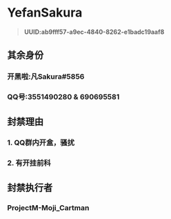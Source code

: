 # YefanSakura
>**UUID:ab9fff57-a9ec-4840-8262-e1badc19aaf8**
 
## 其余身份
### 开黑啦:凡Sakura#5856
### QQ号:3551490280 & 690695581
## 封禁理由
### 1. QQ群内开盒，骚扰
### 2. 有开挂前科
## 封禁执行者
### ProjectM-Moji_Cartman
